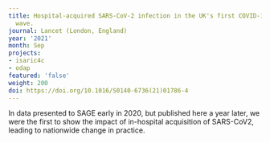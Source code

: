 ```yaml
---
title: Hospital-acquired SARS-CoV-2 infection in the UK's first COVID-19 pandemic
  wave.
journal: Lancet (London, England)
year: '2021'
month: Sep
projects:
- isaric4c
- odap
featured: 'false'
weight: 200
doi: https://doi.org/10.1016/S0140-6736(21)01786-4
---
```


In data presented to SAGE early in 2020, but published here a year later, we were the first to show the impact of in-hospital acquisition of SARS-CoV2, leading to nationwide change in practice.